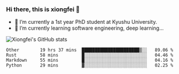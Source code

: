 ### Hi there, this is xiongfei 👋


- 🔭 I’m currently a 1st year PhD student at Kyushu University.
- 🌱 I’m currently learning software engineering, deep learning...

<!--
**Toma62299781/Toma62299781** is a ✨ _special_ ✨ repository because its `README.md` (this file) appears on your GitHub profile.
Here are some ideas to get you started:
-->

![Xiongfei's GitHub stats](https://github-readme-stats.vercel.app/api?username=Toma62299781)

<!--START_SECTION:waka-->
```text
Other        19 hrs 37 mins  ██████████████████████▒░░   89.06 % 
Rust         58 mins         █░░░░░░░░░░░░░░░░░░░░░░░░   04.46 % 
Markdown     55 mins         █░░░░░░░░░░░░░░░░░░░░░░░░   04.16 % 
Python       29 mins         ▓░░░░░░░░░░░░░░░░░░░░░░░░   02.25 % 
```
<!--END_SECTION:waka-->

